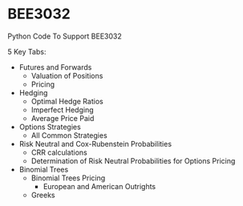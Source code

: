 # BEE3032
Python Code To Support BEE3032 

5 Key Tabs:
  - Futures and Forwards
      - Valuation of Positions
      - Pricing
  - Hedging
      - Optimal Hedge Ratios
      - Imperfect Hedging
      - Average Price Paid
  - Options Strategies
      - All Common Strategies
  - Risk Neutral and Cox-Rubenstein Probabilities
      - CRR calculations
      - Determination of Risk Neutral Probabilities for Options Pricing
  - Binomial Trees
      - Binomial Trees Pricing
          - European and American Outrights
      - Greeks
